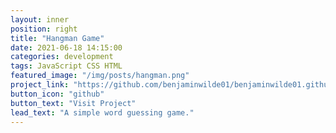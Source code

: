 ```yaml
---
layout: inner
position: right
title: "Hangman Game"
date: 2021-06-18 14:15:00
categories: development
tags: JavaScript CSS HTML
featured_image: "/img/posts/hangman.png"
project_link: "https://github.com/benjaminwilde01/benjaminwilde01.github.io/tree/main/snowman-project"
button_icon: "github"
button_text: "Visit Project"
lead_text: "A simple word guessing game."
---
```

